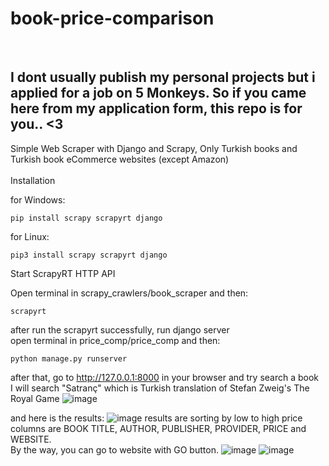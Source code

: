# book-price-comparison
<br/>
<h2>I dont usually publish my personal projects but i applied for a job on 5 Monkeys. So if you came here from my application form, this repo is for you.. <3 </h2>
Simple Web Scraper with Django and Scrapy,
Only Turkish books and Turkish book eCommerce websites  (except Amazon)
<br/>
<br/>
Installation

for Windows:
```
pip install scrapy scrapyrt django 
```
for Linux:
```
pip3 install scrapy scrapyrt django 
```

Start ScrapyRT HTTP API

Open terminal in scrapy_crawlers/book_scraper and then:
```
scrapyrt
```

after run the scrapyrt successfully, run django server
<br/>
open terminal in price_comp/price_comp and then:
```
python manage.py runserver
```

after that, go to http://127.0.0.1:8000 in your browser and try search a book
<br/>
I will search "Satranç" which is Turkish translation of Stefan Zweig's The Royal Game
![image](https://user-images.githubusercontent.com/103560387/209805326-59c14eb5-8dd2-462b-a5dc-6fd1079b3b62.png)

and here is the results:
![image](https://user-images.githubusercontent.com/103560387/209805512-31cdc21c-3f27-45d0-8234-51f070ce77a3.png)
results are sorting by low to high price
<br/>
columns are BOOK TITLE, AUTHOR, PUBLISHER, PROVIDER, PRICE and	WEBSITE.
<br/>
By the way, you can go to website with GO button.
![image](https://user-images.githubusercontent.com/103560387/209805903-74d45319-b1ab-4f43-a513-589a9670e433.png)
![image](https://user-images.githubusercontent.com/103560387/209805934-6e46a2f3-fd74-4dd3-b24f-a983fb48db7f.png)






